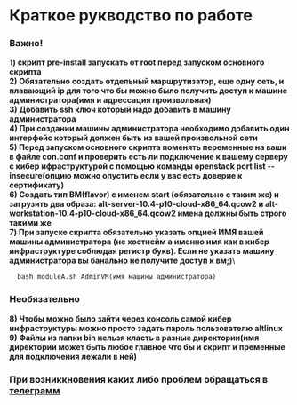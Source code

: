 # Краткое рукводство по работе 
### Важно!
**1) скрипт pre-install запускать от root перед запуском основного скрипта** \
**2) Обязательно создать отдельный маршрутизатор, еще одну сеть, и плавающий ip  для того что бы можно было получить доступ к машине администратора(имя и адрессация произвольная)** \
**3) Добавить ssh ключ который надо добавить в машину администратора** \
**4) При создании машины администратора необходимо добавить один интерфейс который должен быть из вашей произвольной сети** \
**5) Перед запуском  основного скрипта поменять переменные на ваши в файле con.conf и  проверить есть ли подключение к вашему серверу с кибер ифраструктурой с помощью команды openstack port list --insecure(опцию можно опустить если у вас есть доверие к сертификату)**\
**6) Создать тип ВМ(flavor) с именем start (обязательно с таким же) и загрузить два образа: alt-server-10.4-p10-cloud-x86_64.qcow2 и alt-workstation-10.4-p10-cloud-x86_64.qcow2 имена должны быть строго такими же**\
**7) При запуске скрипта обязательно указать опцией ИМЯ вашей машины администратора (не хостнейм а именно имя как в кибер инфраструктуре соблюдая регистр букв). Если не указать машину администратора вы банально не получите доступ к вм;)**\
```
  bash moduleA.sh AdminVM(имя машины администратора)
```
### Необязательно
**8) Чтобы можно было зайти через консоль самой кибер инфраструктуры можно просто задать пароль пользователю altlinux** \
**9) Файлы из папки bin нельзя класть в разные директории(имя директории может быть любое главное что бы и скрипт и пременные для подключения лежали в ней)**

### При возниккновения каких либо проблем обращaться в [телеграмм](https://t.me/kynecccc)
